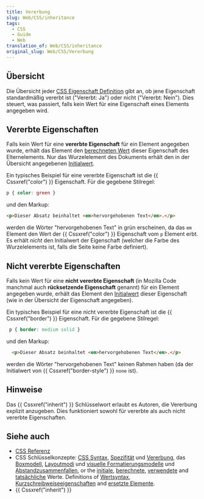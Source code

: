 ```yaml
---
title: Vererbung
slug: Web/CSS/inheritance
tags:
  - CSS
  - Guide
  - Web
translation_of: Web/CSS/inheritance
original_slug: Web/CSS/Vererbung
---
```

## Übersicht

Die Übersicht jeder [CSS Eigenschaft Definition](/de/docs/Web/CSS/CSS_Referenz "en/CSS_Reference") gibt an, ob jene Eigenschaft standardmäßig vererbt ist ("Vererbt: Ja") oder nicht ("Vererbt: Nein"). Dies steuert, was passiert, falls kein Wert für eine Eigenschaft eines Elements angegeben wird.

## Vererbte Eigenschaften

Falls kein Wert für eine **vererbte Eigenschaft** für ein Element angegeben wurde, erhält das Element den [berechneten Wert](/de/docs/Web/CSS/Berechneter_Wert "en/CSS/computed_value") dieser Eigenschaft des Elternelements. Nur das Wurzelelement des Dokuments erhält den in der Übersicht angegebenen [Initialwert](/de/docs/Web/CSS/Initialwert "en/CSS/initial_value").

Ein typisches Beispiel für eine vererbte Eigenschaft ist die {{ Cssxref("color") }} Eigenschaft. Für die gegebene Stilregel:

```css
p { color: green }
```

und den Markup:

```html
<p>Dieser Absatz beinhaltet <em>hervorgehobenen Text</em>.</p>
```

werden die Wörter "hervorgehobenen Text" in grün erscheinen, da das `em` Element den Wert der {{ Cssxref("color") }} Eigenschaft vom `p` Element erbt. Es erhält _nicht_ den Initialwert der Eigenschaft (welcher die Farbe des Wurzelelements ist, falls die Seite keine Farbe definiert).

## Nicht vererbte Eigenschaften

Falls kein Wert für eine **nicht vererbte Eigenschaft** (in Mozilla Code manchmal auch **rücksetzende Eigenschaft** genannt) für ein Element angegeben wurde, erhält das Element den [Initialwert](/de/docs/Web/CSS/Initialwert "en/CSS/initial_value") dieser Eigenschaft (wie in der Übersicht der Eigenschaft angegeben).

Ein typisches Beispiel für eine nicht vererbte Eigenschaft ist die {{ Cssxref("border") }} Eigenschaft. Für die gegebene Stilregel:

```css
 p { border: medium solid }
```

und den Markup:

```html
  <p>Dieser Absatz beinhaltet <em>hervorgehobenen Text</em>.</p>
```

werden die Wörter "hervorgehobenen Text" keinen Rahmen haben (da der Initialwert von {{ Cssxref("border-style") }} `none` ist).

## Hinweise

Das {{ Cssxref("inherit") }} Schlüsselwort erlaubt es Autoren, die Vererbung explizit anzugeben. Dies funktioniert sowohl für vererbte als auch nicht vererbte Eigenschaften.

## Siehe auch

- [CSS Referenz](/de/docs/Web/CSS/CSS_Referenz "CSS Reference")
- CSS Schlüsselkonzepte:
  [CSS Syntax](/de/docs/Web/CSS/Syntax "Syntax"),
  [Spezifität](/de/docs/Web/CSS/Spezifität "Spezifität") und
  [Vererbung](/de/docs/Web/CSS/Vererbung "Vererbung"),
  das [Boxmodell](/de/docs/Web/CSS/Boxmodell "Boxmodell"),
  [Layoutmodi](/de/docs/Web/CSS/Layoutmodi "CSS Layoutmodi") und
  [visuelle Formatierungsmodelle](/de/docs/Web/Guide/CSS/Visuelles_Formatierungsmodell "Visuelles Formatierungsmodell")
  und [Abstandzusammenfallen](/de/docs/Web/CSS/Boxmodell/Abstandzusammenfallen_meistern "Abstandzusammenfallen"),
  or the [initiale](/de/docs/Web/CSS/Initialwert "Initialwert"),
  [berechnete](/de/docs/Web/CSS/berechneter_Wert "berechneter Wert"),
  [verwendete](/de/docs/Web/CSS/verwendeter_Wert "verwendeter Wert")
  and [tatsächliche](/de/docs/Web/CSS/tatsächlicher_Wert "tatsächlicher Wert") Werte.
  Definitions of [Wertsyntax](/de/docs/Web/CSS/Wertdefinitionssyntax "Wertdefinitionssyntax"),
  [Kurzschreibweiseeigenschaften](/de/docs/Web/CSS/Kurzschreibweiseeigenschaften "Kurzschreibweiseeigenschaften")
  and [ersetzte Elemente](/de/docs/Web/CSS/ersetztes_Element "Ersetztes Element").
- {{ Cssxref("inherit") }}
